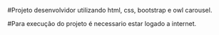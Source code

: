 #Projeto desenvolvidor utilizando html, css, bootstrap e owl carousel.

#Para execução do projeto é necessario estar logado a internet. 
